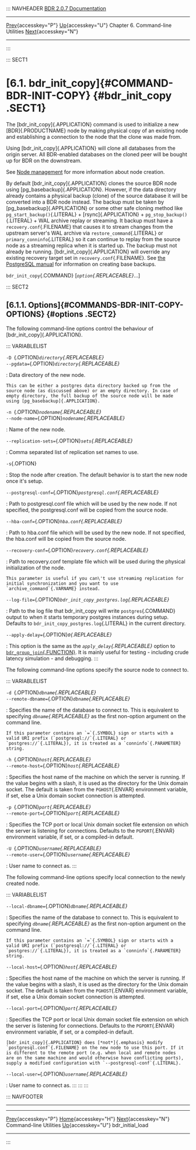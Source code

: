 ::: NAVHEADER
  [BDR 2.0.7 Documentation](index.md)
  --------------------------------------------------------------- ------------------------------------ ----------------------------------- -------------------------------------------------------------------------
  [Prev](commands.md "Command-line Utilities"){accesskey="P"}   [Up](commands.md){accesskey="U"}    Chapter 6. Command-line Utilities    [Next](command-bdr-initial-load.md "bdr_initial_load"){accesskey="N"}

------------------------------------------------------------------------
:::

::: SECT1
# [6.1. bdr_init_copy]{#COMMAND-BDR-INIT-COPY} {#bdr_init_copy .SECT1}

The [bdr_init_copy]{.APPLICATION} command is used to initialize a new
[BDR]{.PRODUCTNAME} node by making physical copy of an existing node and
establishing a connection to the node that the clone was made from.

Using [bdr_init_copy]{.APPLICATION} will clone all databases from the
origin server. All BDR-enabled databases on the cloned peer will be
bought up for BDR on the downstream.

See [Node management](node-management.md) for more information about
node creation.

By default [bdr_init_copy]{.APPLICATION} clones the source BDR node
using [pg_basebackup]{.APPLICATION}. However, if the data directory
already contains a physical backup (clone) of the source database it
will be converted into a BDR node instead. The backup must be taken by
[pg_basebackup]{.APPLICATION} or some other safe cloning method like
`pg_start_backup()`{.LITERAL} + [rsync]{.APPLICATION} +
`pg_stop_backup()`{.LITERAL} + WAL archive replay or streaming. It
backup must have a `recovery.conf`{.FILENAME} that causes it to stream
changes from the upstream server\'s WAL archive via
`restore_command`{.LITERAL} or `primary_conninfo`{.LITERAL} so it can
continue to replay from the source node as a streaming replica when it
is started up. The backup must not already be running.
[bdr_init_copy]{.APPLICATION} will override any existing recovery target
set in `recovery.conf`{.FILENAME}. See [the PostgreSQL
manual](https://www.postgresql.org/docs/current/static/continuous-archiving.html#BACKUP-LOWLEVEL-BASE-BACKUP)
for information on creating base backups.

`bdr_init_copy`{.COMMAND} \[*`option`{.REPLACEABLE}*\...\]

::: SECT2
## [6.1.1. Options]{#COMMANDS-BDR-INIT-COPY-OPTIONS} {#options .SECT2}

The following command-line options control the behaviour of
[bdr_init_copy]{.APPLICATION}.

::: VARIABLELIST

`-D `{.OPTION}*`directory`{.REPLACEABLE}*\
`--pgdata=`{.OPTION}*`directory`{.REPLACEABLE}*

:   Data directory of the new node.

    This can be either a postgres data directory backed up from the
    source node (as discussed above) or an empty directory. In case of
    empty directory, the full backup of the source node will be made
    using [pg_basebackup]{.APPLICATION}.

`-n `{.OPTION}*`nodename`{.REPLACEABLE}*\
`--node-name=`{.OPTION}*`nodename`{.REPLACEABLE}*

:   Name of the new node.

`--replication-sets=`{.OPTION}*`sets`{.REPLACEABLE}*

:   Comma separated list of replication set names to use.

`-s`{.OPTION}

:   Stop the node after creation. The default behavior is to start the
    new node once it\'s setup.

`--postgresql-conf=`{.OPTION}*`postgresql.conf`{.REPLACEABLE}*

:   Path to postgresql.conf file which will be used by the new node. If
    not specified, the postgresql.conf will be copied from the source
    node.

`--hba-conf=`{.OPTION}*`hba.conf`{.REPLACEABLE}*

:   Path to hba.conf file which will be used by the new node. If not
    specified, the hba.conf will be copied from the source node.

`--recovery-conf=`{.OPTION}*`recovery.conf`{.REPLACEABLE}*

:   Path to recovery.conf template file which will be used during the
    physical initialization of the node.

    This parameter is useful if you can\'t use streaming replication for
    initial synchronization and you want to use
    `archive_command`{.VARNAME} instead.

`--log-file=`{.OPTION}*`bdr_init_copy_postgres.log`{.REPLACEABLE}*

:   Path to the log file that bdr_init_copy will write
    `postgres`{.COMMAND} output to when it starts temporary postgres
    instances during setup. Defaults to
    `bdr_init_copy_postgres.log`{.LITERAL} in the current directory.

`--apply-delay=`{.OPTION}*`0`{.REPLACEABLE}*

:   This option is the same as the *`apply_delay`{.REPLACEABLE}* option
    to
    [`bdr_group_join`{.FUNCTION}](functions-node-mgmt.md#FUNCTION-BDR-GROUP-JOIN).
    It is mainly useful for testing - including crude latency
    simulation - and debugging.
:::

The following command-line options specify the source node to connect
to.

::: VARIABLELIST

`-d `{.OPTION}*`dbname`{.REPLACEABLE}*\
`--remote-dbname=`{.OPTION}*`dbname`{.REPLACEABLE}*

:   Specifies the name of the database to connect to. This is equivalent
    to specifying *`dbname`{.REPLACEABLE}* as the first non-option
    argument on the command line.

    If this parameter contains an `=`{.SYMBOL} sign or starts with a
    valid URI prefix (`postgresql://`{.LITERAL} or
    `postgres://`{.LITERAL}), it is treated as a `conninfo`{.PARAMETER}
    string.

`-h `{.OPTION}*`host`{.REPLACEABLE}*\
`--remote-host=`{.OPTION}*`host`{.REPLACEABLE}*

:   Specifies the host name of the machine on which the server is
    running. If the value begins with a slash, it is used as the
    directory for the Unix domain socket. The default is taken from the
    `PGHOST`{.ENVAR} environment variable, if set, else a Unix domain
    socket connection is attempted.

`-p `{.OPTION}*`port`{.REPLACEABLE}*\
`--remote-port=`{.OPTION}*`port`{.REPLACEABLE}*

:   Specifies the TCP port or local Unix domain socket file extension on
    which the server is listening for connections. Defaults to the
    `PGPORT`{.ENVAR} environment variable, if set, or a compiled-in
    default.

`-U `{.OPTION}*`username`{.REPLACEABLE}*\
`--remote-user=`{.OPTION}*`username`{.REPLACEABLE}*

:   User name to connect as.
:::

The following command-line options specify local connection to the newly
created node.

::: VARIABLELIST

`--local-dbname=`{.OPTION}*`dbname`{.REPLACEABLE}*

:   Specifies the name of the database to connect to. This is equivalent
    to specifying *`dbname`{.REPLACEABLE}* as the first non-option
    argument on the command line.

    If this parameter contains an `=`{.SYMBOL} sign or starts with a
    valid URI prefix (`postgresql://`{.LITERAL} or
    `postgres://`{.LITERAL}), it is treated as a `conninfo`{.PARAMETER}
    string.

`--local-host=`{.OPTION}*`host`{.REPLACEABLE}*

:   Specifies the host name of the machine on which the server is
    running. If the value begins with a slash, it is used as the
    directory for the Unix domain socket. The default is taken from the
    `PGHOST`{.ENVAR} environment variable, if set, else a Unix domain
    socket connection is attempted.

`--local-port=`{.OPTION}*`port`{.REPLACEABLE}*

:   Specifies the TCP port or local Unix domain socket file extension on
    which the server is listening for connections. Defaults to the
    `PGPORT`{.ENVAR} environment variable, if set, or a compiled-in
    default.

    [bdr_init_copy]{.APPLICATION} does [*not*]{.emphasis} modify
    `postgresql.conf`{.FILENAME} on the new node to use this port. If it
    is different to the remote port (e.g. when local and remote nodes
    are on the same machine and would otherwise have conflicting ports),
    supply a modified configuration with `--postgresql-conf`{.LITERAL}.

`--local-user=`{.OPTION}*`username`{.REPLACEABLE}*

:   User name to connect as.
:::
:::
:::

::: NAVFOOTER

------------------------------------------------------------------------

  -------------------------------------- ------------------------------------ ------------------------------------------------------
  [Prev](commands.md){accesskey="P"}    [Home](index.md){accesskey="H"}     [Next](command-bdr-initial-load.md){accesskey="N"}
  Command-line Utilities                  [Up](commands.md){accesskey="U"}                                        bdr_initial_load
  -------------------------------------- ------------------------------------ ------------------------------------------------------
:::
